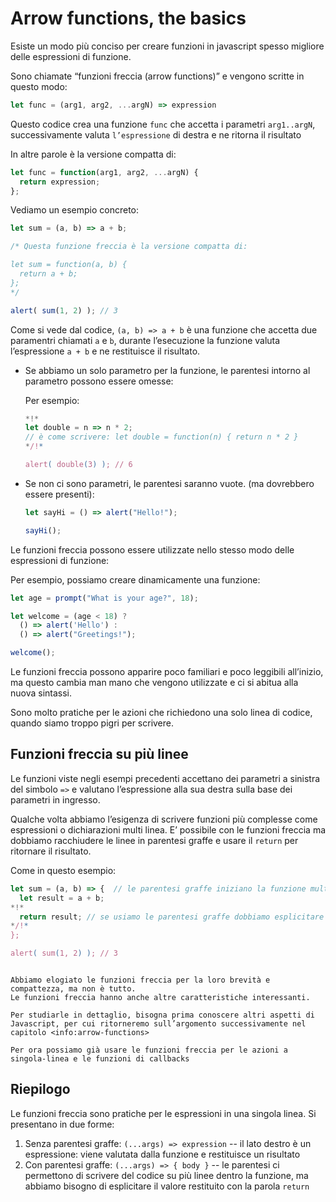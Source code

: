 # Arrow functions, the basics

Esiste un modo più conciso per creare funzioni in javascript spesso  migliore delle espressioni di funzione.

Sono chiamate “funzioni freccia (arrow functions)” e vengono scritte in questo modo:

```js
let func = (arg1, arg2, ...argN) => expression
```

Questo codice crea una funzione `func` che accetta i parametri `arg1..argN`, successivamente valuta `l’espressione` di destra e ne ritorna il risultato

In altre parole è la versione compatta di:

```js
let func = function(arg1, arg2, ...argN) {
  return expression;
};
```

Vediamo un esempio concreto:

```js run
let sum = (a, b) => a + b;

/* Questa funzione freccia è la versione compatta di:

let sum = function(a, b) {
  return a + b;
};
*/

alert( sum(1, 2) ); // 3
```

Come si vede dal codice, `(a, b) => a + b`  è una funzione che accetta due paramentri chiamati `a` e `b`, durante l’esecuzione la funzione valuta l’espressione `a + b` e ne restituisce il risultato.

- Se abbiamo un solo parametro per la funzione, le parentesi intorno al parametro possono essere omesse:

    Per esempio:

    ```js run
    *!*
    let double = n => n * 2;
    // è come scrivere: let double = function(n) { return n * 2 }
    */!*

    alert( double(3) ); // 6
    ```

- Se non ci sono parametri, le parentesi saranno vuote. (ma dovrebbero essere  presenti):

    ```js run
    let sayHi = () => alert("Hello!");

    sayHi();
    ```

Le funzioni freccia possono essere utilizzate nello stesso modo delle espressioni di funzione:

Per esempio, possiamo creare dinamicamente una funzione:

```js run
let age = prompt("What is your age?", 18);

let welcome = (age < 18) ?
  () => alert('Hello') :
  () => alert("Greetings!");

welcome();
```

Le funzioni freccia possono apparire poco familiari e poco leggibili all’inizio, ma questo cambia man mano che vengono utilizzate e ci si abitua alla nuova sintassi.

Sono molto pratiche per le azioni che richiedono una solo linea di codice, quando siamo troppo pigri per scrivere.

## Funzioni freccia su più linee

Le funzioni viste negli esempi precedenti accettano dei parametri a sinistra del simbolo `=>` e valutano l’espressione alla sua destra sulla base dei parametri in ingresso.

Qualche volta abbiamo l’esigenza di scrivere funzioni più complesse come espressioni o dichiarazioni multi linea. E’ possibile con le funzioni freccia ma dobbiamo racchiudere le linee in parentesi graffe e usare il `return` per ritornare il risultato.

Come in questo esempio:

```js run
let sum = (a, b) => {  // le parentesi graffe iniziano la funzione multi linea
  let result = a + b;
*!*
  return result; // se usiamo le parentesi graffe dobbiamo esplicitare il valore ritornato con "return"
*/!*
};

alert( sum(1, 2) ); // 3
```

```smart header="C’è dell’altro"

Abbiamo elogiato le funzioni freccia per la loro brevità e compattezza, ma non è tutto.
Le funzioni freccia hanno anche altre caratteristiche interessanti.

Per studiarle in dettaglio, bisogna prima conoscere altri aspetti di Javascript, per cui ritorneremo sull’argomento successivamente nel capitolo <info:arrow-functions>

Per ora possiamo già usare le funzioni freccia per le azioni a singola-linea e le funzioni di callbacks

```

## Riepilogo

Le funzioni freccia sono pratiche per le espressioni in una singola linea. Si presentano in due forme:

1. Senza parentesi graffe: `(...args) => expression` -- il lato destro è un espressione: viene valutata dalla funzione e restituisce un risultato
2. Con parentesi graffe: `(...args) => { body }` -- le parentesi ci permettono di scrivere del codice su più linee dentro la funzione, ma abbiamo bisogno di esplicitare il valore restituito con la parola `return`
